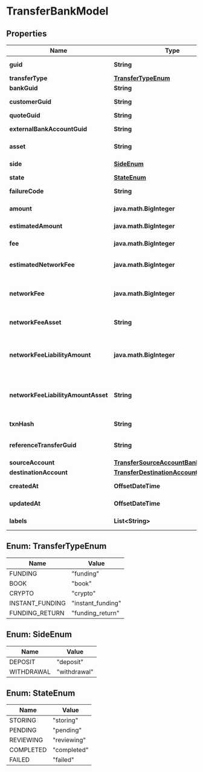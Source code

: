 

# TransferBankModel


## Properties

| Name | Type | Description | Notes |
|------------ | ------------- | ------------- | -------------|
|**guid** | **String** | Auto-generated unique identifier for the transfer. |  [optional] |
|**transferType** | [**TransferTypeEnum**](#TransferTypeEnum) | The type of transfer. |  [optional] |
|**bankGuid** | **String** | The associated bank&#39;s identifier. |  [optional] |
|**customerGuid** | **String** | The associated customer&#39;s identifier. |  [optional] |
|**quoteGuid** | **String** | The associated quote&#39;s identifier. |  [optional] |
|**externalBankAccountGuid** | **String** | The associated external bank account&#39;s identifier. |  [optional] |
|**asset** | **String** | The asset the transfer is related to, e.g., USD. |  [optional] |
|**side** | [**SideEnum**](#SideEnum) | The direction of the quote: &#39;deposit&#39; or &#39;withdrawal&#39;. |  [optional] |
|**state** | [**StateEnum**](#StateEnum) | The transfer&#39;s state |  [optional] |
|**failureCode** | **String** | The failure code for failed transfers. |  [optional] |
|**amount** | **java.math.BigInteger** | The actual amount in base units of the asset. |  [optional] |
|**estimatedAmount** | **java.math.BigInteger** | The estimated amount in base units of the asset. |  [optional] |
|**fee** | **java.math.BigInteger** | The fee associated with the transfer. |  [optional] |
|**estimatedNetworkFee** | **java.math.BigInteger** | The estimated network fee in base units of network_fee_asset. Only present on &#x60;crypto&#x60; transfers. |  [optional] |
|**networkFee** | **java.math.BigInteger** | The actual network fee in base units of network_fee_asset. Only present on &#x60;crypto&#x60; transfers that have successfully completed. |  [optional] |
|**networkFeeAsset** | **String** | The asset code of the network fee. Only present on &#x60;crypto&#x60; transfers that have successfully completed. |  [optional] |
|**networkFeeLiabilityAmount** | **java.math.BigInteger** | The equivalent fiat network fee in base units of network_fee_liability_amount_asset. Only present on &#x60;crypto&#x60; transfers that have successfully completed. |  [optional] |
|**networkFeeLiabilityAmountAsset** | **String** | The fiat asset the network_fee_liability_amount is denominated in. Only present on &#x60;crypto&#x60; transfers that have successfully completed. |  [optional] |
|**txnHash** | **String** | The hash of the blockchain transaction |  [optional] |
|**referenceTransferGuid** | **String** | The guid of the related transfer. Only present on &#x60;funding_return&#x60; transfers. |  [optional] |
|**sourceAccount** | [**TransferSourceAccountBankModel**](TransferSourceAccountBankModel.md) |  |  [optional] |
|**destinationAccount** | [**TransferDestinationAccountBankModel**](TransferDestinationAccountBankModel.md) |  |  [optional] |
|**createdAt** | **OffsetDateTime** | ISO8601 datetime the bank was created at. |  [optional] |
|**updatedAt** | **OffsetDateTime** | ISO8601 datetime the transfer was last updated at. |  [optional] |
|**labels** | **List&lt;String&gt;** | The labels associated with the transfer. |  [optional] |



## Enum: TransferTypeEnum

| Name | Value |
|---- | -----|
| FUNDING | &quot;funding&quot; |
| BOOK | &quot;book&quot; |
| CRYPTO | &quot;crypto&quot; |
| INSTANT_FUNDING | &quot;instant_funding&quot; |
| FUNDING_RETURN | &quot;funding_return&quot; |



## Enum: SideEnum

| Name | Value |
|---- | -----|
| DEPOSIT | &quot;deposit&quot; |
| WITHDRAWAL | &quot;withdrawal&quot; |



## Enum: StateEnum

| Name | Value |
|---- | -----|
| STORING | &quot;storing&quot; |
| PENDING | &quot;pending&quot; |
| REVIEWING | &quot;reviewing&quot; |
| COMPLETED | &quot;completed&quot; |
| FAILED | &quot;failed&quot; |



